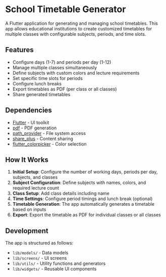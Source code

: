 # School Timetable Generator

A Flutter application for generating and managing school timetables. This app allows educational institutions to create customized timetables for multiple classes with configurable subjects, periods, and time slots.



## Features

- Configure days (1-7) and periods per day (1-12)
- Manage multiple classes simultaneously
- Define subjects with custom colors and lecture requirements
- Set specific time slots for periods
- Configure lunch breaks
- Export timetables as PDF (per class or all classes)
- Share generated timetables


## Dependencies

- [Flutter](https://flutter.dev/) - UI toolkit
- [pdf](https://pub.dev/packages/pdf) - PDF generation
- [path_provider](https://pub.dev/packages/path_provider) - File system access
- [share_plus](https://pub.dev/packages/share_plus) - Content sharing
- [flutter_colorpicker](https://pub.dev/packages/flutter_colorpicker) - Color selection

## How It Works

1. **Initial Setup**: Configure the number of working days, periods per day, subjects, and classes
2. **Subject Configuration**: Define subjects with names, colors, and required lecture count
3. **Class Setup**: Add class details including name
4. **Time Settings**: Configure period timings and lunch break (optional)
5. **Timetable Generation**: The app automatically generates a timetable based on inputs
6. **Export**: Export the timetable as PDF for individual classes or all classes

## Development

The app is structured as follows:

- `lib/models/` - Data models
- `lib/screens/` - UI screens
- `lib/utils/` - Utility functions and generators
- `lib/widgets/` - Reusable UI components



